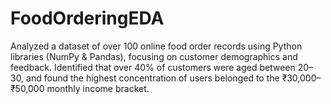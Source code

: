 # FoodOrderingEDA
Analyzed a dataset of over 100 online food order records using Python libraries (NumPy &amp; Pandas), focusing on customer demographics and feedback.  Identified that over 40% of customers were aged between 20–30, and found the highest concentration of users belonged to the ₹30,000–₹50,000 monthly income bracket.
